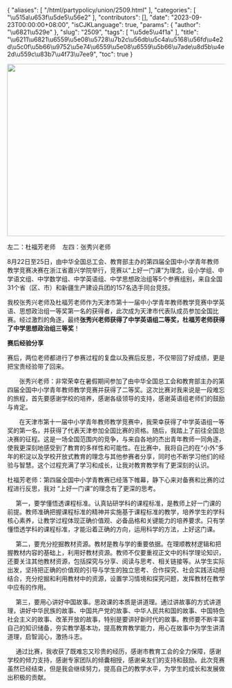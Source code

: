 {
    "aliases": [
        "/html/partypolicy/union/2509.html"
    ],
    "categories": [
        "\u515a\u653f\u5de5\u56e2"
    ],
    "contributors": [],
    "date": "2023-09-23T00:00:00+08:00",
    "isCJKLanguage": true,
    "params": {
        "author": "\u6821\u529e"
    },
    "slug": "2509",
    "tags": [
        "\u5de5\u4f1a"
    ],
    "title": "\u6211\u6821\u6559\u5e08\u5728\u7b2c\u56db\u5c4a\u5168\u56fd\u4e2d\u5c0f\u5b66\u9752\u5e74\u6559\u5e08\u6559\u5b66\u7ade\u8d5b\u4e2d\u559c\u83b7\u4f73\u7ee9",
    "toc": true
}


<img
    src="https://cdn.tfls.online/mirror/full/8c881b0eaf0e6ab3064a2036369335a9ad904f7b.jpg"
    style="display:block;margin-left:auto;margin-right:auto;"
    decoding="async"
    fetchpriority="auto"
    loading="lazy"
    height="398"
    width="600"
/>




  





左二：杜福芳老师    左四：张秀兴老师







  





 8月22日至25日，由中华全国总工会、教育部主办的第四届全国中小学青年教师教学竞赛决赛在浙江省嘉兴学院举行，竞赛以“上好一门课”为理念，设小学组、中学语文组、中学数学组、中学英语组、中学思想政治组等5个参赛组别，来自全国31个省（区、市）和新疆生产建设兵团的157名选手同台竞技。




 我校张秀兴老师及杜福芳老师作为天津市第十一届中小学青年教师教学竞赛中学英语、思想政治组一等奖第一名的获得者，此次成为天津市代表队成员参加全国比赛。经过激烈的角逐，最终**张秀兴老师获得了中学英语组二等奖，杜福芳老师获得了中学思想政治组三等奖**！




**赛后经验分享**




  





 赛后，两位老师都进行了参赛过程的复盘以及赛后反思，不仅带回了好成绩，更是把宝贵经验带了回来。




       张秀兴老师：非常荣幸在暑假期间参加了由中华全国总工会和教育部主办的第四届全国中小学青年教师教学竞赛并获得了二等奖。这次比赛对我来说是一段难忘的旅程，首先要感谢学校的培养，感谢各级领导的支持，感谢英语组老师们的鼓励与肯定。




        在天津市第十一届中小学青年教师教学竞赛中，我荣幸获得了中学英语组一等奖的第一名，并获得了代表天津参加全国比赛的资格。随后，我踏上了前往全国总决赛的征程。这是一场全国范围内的竞争，与来自各地的杰出青年教师一同角逐，使我更深刻地感受到了教育的多样性和可能性。在比赛中，我将自己的在“小外”多年的积淀以及学校开放式教育的理念与其他参赛者分享，同时也不断学习他们的经验与智慧。这个过程充满了学习和成长，让我对教育教学有了更深刻的认识。




  





  





杜福芳老师：第四届全国中小学青教赛已经落下帷幕，静下心来对备赛和比赛的过程进行反思，我对 “上好一门课”的理念有了更深的思考。




      第一，要学懂悟透课程标准。认真钻研学科的课程标准，是教师上好一门课的前提。教师准确把握课程标准的精神并实施基于课程标准的教学，培养学生的学科核心素养，让教学过程体现正确价值观、必备品格和关键能力的培养要求。只有学懂悟透学科的课程标准，才能沿着正确的方向，运用科学的方法，上好这门课。




      第二，要充分挖掘教材资源。教材是教与学的重要依据。在理顺教材逻辑和把握教材内容的基础上，利用好教材资源。教师不仅要重视正文中的科学理论知识，还要关注其他教材资源，包括探究与分享、阅读与思考、相关链接等。从学生实际出发，坚持把正确的价值观的引导与学生的独立思考、合作探究、社会实践活动相结合，充分挖掘和利用教材中的资源，设置学习情境和探究问题，发挥教材在教学中应有的作用。




      第三，要用心讲好中国故事。思政课的本质是讲道理。通过讲故事的方式讲道理，讲好中华民族的故事、中国共产党的故事、中华人民共和国的故事、中国特色社会主义的故事、改革开放的故事，特别是要讲好新时代的故事。教师要不断丰富自己的知识储备，夯实教学基本功，提高教育教学能力，用心在故事中为学生讲清道理，启智润心，激扬斗志。




      通过比赛，我收获了既难忘又珍贵的经历，感谢市教育工会的全力保障，感谢学校的倾力支持，感谢专家团队的倾囊相授，感谢亲友们的支持和鼓励。此次竞赛虽然已经结束，但是我会继续努力，提高自己的教学水平，为学生的成长和发展做出积极的贡献。




  





  



